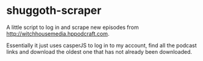 shuggoth-scraper
================

A little script to log in and scrape new episodes from http://witchhousemedia.hppodcraft.com.

Essentially it just uses casperJS to log in to my account, find all the podcast links and download the oldest one that has not already been downloaded.

